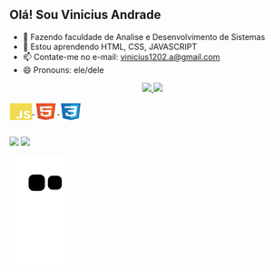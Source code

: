 ## Olá! Sou Vinicius Andrade


- 🔭 Fazendo faculdade de Analise e Desenvolvimento de Sistemas
- 🌱 Estou aprendendo HTML, CSS, JAVASCRIPT
- 📫 Contate-me no e-mail: vinicius1202.a@gmail.com
- 😄 Pronouns: ele/dele

<div align="center">
  <a href="https://github.com/vinipandrade">
  <img height="180em" src="https://github-readme-stats.vercel.app/api?username=vinipandrade&show_icons=true&theme=algolia&include_all_commits=true&count_private=true"/>
  <img height="180em" src="https://github-readme-stats.vercel.app/api/top-langs/?username=vinipandrade&layout=compact&langs_count=7&theme=algolia"/>
</div>
  
<div style="display: inline_block"><br>
  <img align="center" alt="Vini-Js" height="30" width="40" src="https://raw.githubusercontent.com/devicons/devicon/master/icons/javascript/javascript-plain.svg">
  <img align="center" alt="Vini-HTML" height="30" width="40" src="https://raw.githubusercontent.com/devicons/devicon/master/icons/html5/html5-original.svg">
  <img align="center" alt="Vini-CSS" height="30" width="40" src="https://raw.githubusercontent.com/devicons/devicon/master/icons/css3/css3-original.svg">
</div>
  
##
  
<div>
  <a href="mailto:vinicius1202.a@gmail.com"> <img src="https://img.shields.io/badge/Gmail-D14836?style=for-the-badge&logo=gmail&logoColor=white" target="_blank"></a>
  <a href="https://instagram.com/vini_andrade12" target="_blank"><img src="https://img.shields.io/badge/Instagram-E4405F?style=for-the-badge&logo=instagram&logoColor=white">
</div>
  
![Snake animation](https://github.com/vinipandrade/vinipandrade/blob/output/github-contribution-grid-snake.svg)

